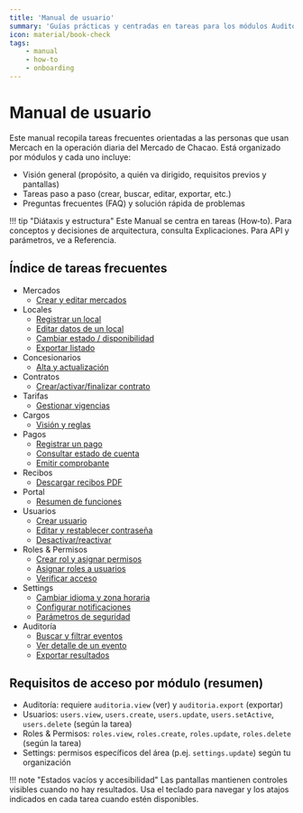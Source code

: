```yaml
---
title: 'Manual de usuario'
summary: 'Guías prácticas y centradas en tareas para los módulos Auditoría, Usuarios, Roles & Permisos y Settings.'
icon: material/book-check
tags:
    - manual
    - how-to
    - onboarding
---
```


# Manual de usuario

Este manual recopila tareas frecuentes orientadas a las personas que usan Mercach en la operación diaria del Mercado de Chacao. Está organizado por módulos y cada uno incluye:

- Visión general (propósito, a quién va dirigido, requisitos previos y pantallas)
- Tareas paso a paso (crear, buscar, editar, exportar, etc.)
- Preguntas frecuentes (FAQ) y solución rápida de problemas

!!! tip "Diátaxis y estructura"
Este Manual se centra en tareas (How‑to). Para conceptos y decisiones de arquitectura, consulta Explicaciones. Para API y parámetros, ve a Referencia.

## Índice de tareas frecuentes

- Mercados
    - [Crear y editar mercados](mercados/tareas.md)
- Locales
    - [Registrar un local](locales/tareas.md)
    - [Editar datos de un local](locales/tareas.md)
    - [Cambiar estado / disponibilidad](locales/tareas.md)
    - [Exportar listado](locales/tareas.md)
- Concesionarios
    - [Alta y actualización](concesionarios/tareas.md)
- Contratos
    - [Crear/activar/finalizar contrato](contratos/tareas.md)
- Tarifas
    - [Gestionar vigencias](tarifas/overview.md)
- Cargos
    - [Visión y reglas](../user-manual/cargos/overview.md)
- Pagos
    - [Registrar un pago](pagos/tareas.md)
    - [Consultar estado de cuenta](pagos/tareas.md)
    - [Emitir comprobante](pagos/tareas.md)
- Recibos
    - [Descargar recibos PDF](recibos/overview.md)
- Portal
    - [Resumen de funciones](portal/overview.md)
- Usuarios
    - [Crear usuario](usuarios/tareas.md#crear-usuario)
    - [Editar y restablecer contraseña](usuarios/tareas.md#editar-usuario-y-restablecer-contraseña)
    - [Desactivar/reactivar](usuarios/tareas.md#desactivar-o-reactivar-usuario)
- Roles & Permisos
    - [Crear rol y asignar permisos](roles-permisos/tareas.md#crear-rol-y-asignar-permisos)
    - [Asignar roles a usuarios](roles-permisos/tareas.md#asignar-roles-a-usuarios)
    - [Verificar acceso](roles-permisos/tareas.md#verificar-acceso)
- Settings
    - [Cambiar idioma y zona horaria](settings/tareas.md#preferencias-de-idioma-y-zona-horaria)
    - [Configurar notificaciones](settings/tareas.md#notificaciones)
    - [Parámetros de seguridad](settings/tareas.md#seguridad)
- Auditoría
    - [Buscar y filtrar eventos](auditoria/tareas.md#buscar-y-filtrar-eventos)
    - [Ver detalle de un evento](auditoria/tareas.md#ver-detalle-de-un-evento)
    - [Exportar resultados](auditoria/tareas.md#exportar-resultados)

## Requisitos de acceso por módulo (resumen)

- Auditoría: requiere `auditoria.view` (ver) y `auditoria.export` (exportar)
- Usuarios: `users.view`, `users.create`, `users.update`, `users.setActive`, `users.delete` (según la tarea)
- Roles & Permisos: `roles.view`, `roles.create`, `roles.update`, `roles.delete` (según la tarea)
- Settings: permisos específicos del área (p.ej. `settings.update`) según tu organización

!!! note "Estados vacíos y accesibilidad"
Las pantallas mantienen controles visibles cuando no hay resultados. Usa el teclado para navegar y los atajos indicados en cada tarea cuando estén disponibles.
